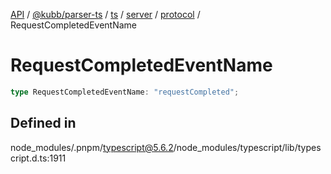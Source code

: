 [API](../../../../../../../../../packages.md) / [@kubb/parser-ts](../../../../../../../index.md) / [ts](../../../../../index.md) / [server](../../../index.md) / [protocol](../index.md) / RequestCompletedEventName

# RequestCompletedEventName

```ts
type RequestCompletedEventName: "requestCompleted";
```

## Defined in

node\_modules/.pnpm/typescript@5.6.2/node\_modules/typescript/lib/typescript.d.ts:1911
